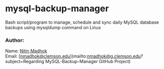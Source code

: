 # mysql-backup-manager
Bash script/program to manage, schedule and sync daily MySQL database backups
using mysqldump command on Linux

### Author:
Name: [Nitin Madhok](https://github.com/nmadhok/)  
Email: [nmadhok@clemson.edu](mailto:nmadhok@g.clemson.edu?subject=Regarding
MySQL-Backup-Manager GitHub Project)
